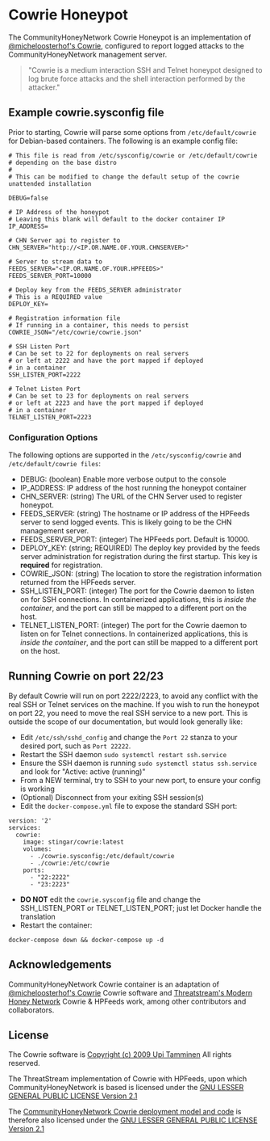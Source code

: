 Cowrie Honeypot
===============

The CommunityHoneyNetwork Cowrie Honeypot is an implementation of [@micheloosterhof's Cowrie](https://github.com/micheloosterhof/cowrie), configured to report logged attacks to the CommunityHoneyNetwork management server.

> "Cowrie is a medium interaction SSH and Telnet honeypot designed to log brute force attacks and the shell interaction performed by the attacker."

## Example cowrie.sysconfig file

Prior to starting, Cowrie will parse some options from `/etc/default/cowrie` for Debian-based containers.  The following is an example config file:

```
# This file is read from /etc/sysconfig/cowrie or /etc/default/cowrie
# depending on the base distro
#
# This can be modified to change the default setup of the cowrie unattended installation

DEBUG=false

# IP Address of the honeypot
# Leaving this blank will default to the docker container IP
IP_ADDRESS=

# CHN Server api to register to
CHN_SERVER="http://<IP.OR.NAME.OF.YOUR.CHNSERVER>"

# Server to stream data to
FEEDS_SERVER="<IP.OR.NAME.OF.YOUR.HPFEEDS>"
FEEDS_SERVER_PORT=10000

# Deploy key from the FEEDS_SERVER administrator
# This is a REQUIRED value
DEPLOY_KEY=

# Registration information file
# If running in a container, this needs to persist
COWRIE_JSON="/etc/cowrie/cowrie.json"

# SSH Listen Port
# Can be set to 22 for deployments on real servers
# or left at 2222 and have the port mapped if deployed
# in a container
SSH_LISTEN_PORT=2222

# Telnet Listen Port
# Can be set to 23 for deployments on real servers
# or left at 2223 and have the port mapped if deployed
# in a container
TELNET_LISTEN_PORT=2223
```

### Configuration Options

The following options are supported in the `/etc/sysconfig/cowrie` and `/etc/default/cowrie files`:

* DEBUG: (boolean) Enable more verbose output to the console
* IP_ADDRESS: IP address of the host running the honeypot container
* CHN_SERVER: (string) The URL of the CHN Server used to register honeypot.
* FEEDS_SERVER: (string) The hostname or IP address of the HPFeeds server to send logged events.  This is likely going to be the CHN management server.
* FEEDS_SERVER_PORT: (integer) The HPFeeds port.  Default is 10000.
* DEPLOY_KEY: (string; REQUIRED) The deploy key provided by the feeds server administration for registration during the first startup.  This key is **required** for registration.
* COWRIE_JSON: (string) The location to store the registration information returned from the HPFeeds server.
* SSH_LISTEN_PORT: (integer) The port for the Cowrie daemon to listen on for SSH connections.  In containerized applications, this is _inside the container_, and the port can still be mapped to a different port on the host.
* TELNET_LISTEN_PORT: (integer) The port for the Cowrie daemon to listen on for Telnet connections. In containerized applications, this is _inside the container_, and the port can still be mapped to a different port on the host.

## Running Cowrie on port 22/23

By default Cowrie will run on port 2222/2223, to avoid any conflict with the real SSH or Telnet services on the machine. If you wish to run the honeypot on port 22, you need to move the real SSH service to a new port. This is outside the scope of our documentation, but would look generally like:

* Edit `/etc/ssh/sshd_config` and change the `Port 22` stanza to your desired port, such as `Port 22222`.
* Restart the SSH daemon `sudo systemctl restart ssh.service`
* Ensure the SSH daemon is running `sudo systemctl status ssh.service` and look for "Active: active (running)"
* From a NEW terminal, try to SSH to your new port, to ensure your config is working
* (Optional) Disconnect from your exiting SSH session(s)
* Edit the `docker-compose.yml` file to expose the standard SSH port:
```
version: '2'
services:
  cowrie:
    image: stingar/cowrie:latest
    volumes:
      - ./cowrie.sysconfig:/etc/default/cowrie
      - ./cowrie:/etc/cowrie
    ports:
      - "22:2222"
      - "23:2223"
```
* **DO NOT** edit the `cowrie.sysconfig` file and change the SSH_LISTEN_PORT or TELNET_LISTEN_PORT; just let Docker handle the translation
* Restart the container:
```
docker-compose down && docker-compose up -d
```


## Acknowledgements

CommunityHoneyNetwork Cowrie container is an adaptation of [@micheloosterhof's Cowrie](https://github.com/micheloosterhof/cowrie) Cowrie software and [Threatstream's Modern Honey Network](https://threatstream.github.io/mhn/) Cowrie & HPFeeds work, among other contributors and collaborators.

## License

The Cowrie software is [Copyright (c) 2009 Upi Tamminen](https://raw.githubusercontent.com/micheloosterhof/cowrie/master/LICENSE.md) All rights reserved.

The ThreatStream implementation of Cowrie with HPFeeds, upon which CommunityHoneyNetwork is based is licensed under the [GNU LESSER GENERAL PUBLIC LICENSE Version 2.1](https://raw.githubusercontent.com/threatstream/mhn/master/LICENSE)

The [CommunityHoneyNetwork Cowrie deployment model and code](https://github.com/CommunityHoneyNetwork/cowrie) is therefore also licensed under the [GNU LESSER GENERAL PUBLIC LICENSE Version 2.1](https://raw.githubusercontent.com/CommunityHoneyNetwork/cowrie/master/LICENSE)
